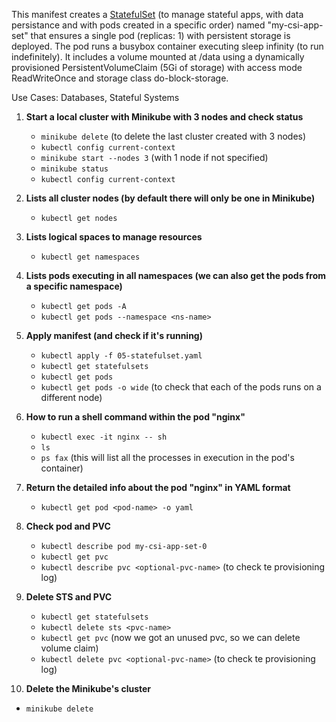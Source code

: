 This manifest creates a <u>StatefulSet</u> (to manage stateful apps, with data persistance and with pods created in a specific order) named "my-csi-app-set" that ensures a single pod (replicas: 1) with persistent storage is deployed. The pod runs a busybox container executing sleep infinity (to run indefinitely). 
It includes a volume mounted at /data using a dynamically provisioned PersistentVolumeClaim (5Gi of storage) with access mode ReadWriteOnce and storage class do-block-storage.

Use Cases: Databases, Stateful Systems

1. **Start a local cluster with Minikube with 3 nodes and check status**
   - `minikube delete` (to delete the last cluster created with 3 nodes)
   - `kubectl config current-context`
   - `minikube start --nodes 3`   (with 1 node if not specified)
   - `minikube status`
   - `kubectl config current-context`

2. **Lists all cluster nodes (by default there will only be one in Minikube)**
   - `kubectl get nodes`

3. **Lists logical spaces to manage resources**
   - `kubectl get namespaces`

4. **Lists pods executing in all namespaces (we can also get the pods from a specific namespace)**
   - `kubectl get pods -A`
   - `kubectl get pods --namespace <ns-name>`

5. **Apply manifest (and check if it's running)**
   - `kubectl apply -f 05-statefulset.yaml`
   - `kubectl get statefulsets`
   - `kubectl get pods`
   - `kubectl get pods -o wide` (to check that each of the pods runs on a different node)

6. **How to run a shell command within the pod "nginx"**
   - `kubectl exec -it nginx -- sh`
   - `ls`
   - `ps fax` (this will list all the processes in execution in the pod's container)

7. **Return the detailed info about the pod "nginx" in YAML format**
   - `kubectl get pod <pod-name> -o yaml `

8. **Check pod and PVC**
   - `kubectl describe pod my-csi-app-set-0`
   - `kubectl get pvc`
   - `kubectl describe pvc <optional-pvc-name>` (to check te provisioning log)

9. **Delete STS and PVC**
   - `kubectl get statefulsets`
   - `kubectl delete sts <pvc-name>`
   - `kubectl get pvc` (now we got an unused pvc, so we can delete volume claim)
   - `kubectl delete pvc <optional-pvc-name>` (to check te provisioning log)

10. **Delete the Minikube's cluster**
   - `minikube delete`